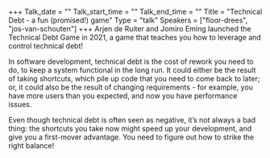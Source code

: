 +++
Talk_date = ""
Talk_start_time = ""
Talk_end_time = ""
Title = "Technical Debt - a fun (promised!) game"
Type = "talk"
Speakers = ["floor-drees", "jos-van-schouten"]
+++
Arjen de Ruiter and Jomiro Eming launched the Technical Debt Game in 2021, a game that teaches you how to leverage and control technical debt!

In software development, technical debt is the cost of rework you need to do, to keep a system functional in the long run. It could either be the result of taking shortcuts, which pile up code that you need to come back to later; or, it could also be the result of changing requirements - for example, you have more users than you expected, and now you have performance issues.

Even though technical debt is often seen as negative, it’s not always a bad thing: the shortcuts you take now might speed up your development, and give you a first-mover advantage. You need to figure out how to strike the right balance!
